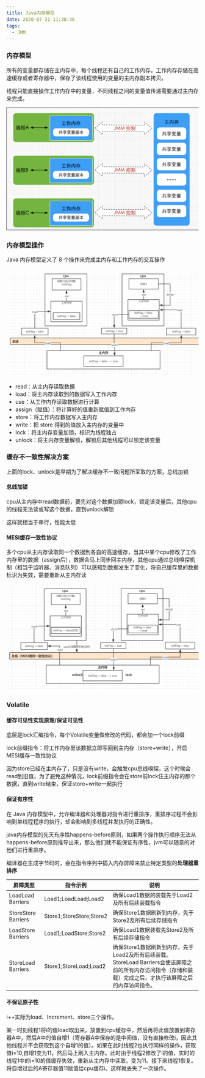 ```yaml
---
title: Java内存模型
date: 2020-07-31 11:38:30
tags:
  - JMM
---
```


### 内存模型

所有的变量都存储在主内存中，每个线程还有自己的工作内存，工作内存存储在高速缓存或者寄存器中，保存了该线程使用的变量的主内存副本拷贝。

线程只能直接操作工作内存中的变量，不同线程之间的变量值传递需要通过主内存来完成。

![1](Java内存模型/1.png)

<!--more-->

### 内存模型操作

Java 内存模型定义了 8 个操作来完成主内存和工作内存的交互操作

![2](Java内存模型/2.png)

- read：从主内存读取数据
- load：将主内存读取到的数据写入工作内存
- use：从工作内存读取数据进行计算
- assign（赋值）：将计算好的值重新赋值到工作内存
- store：将工作内存数据写入主内存
- write：把 store 得到的值放入主内存的变量中
- lock：将主内存变量加锁，标识为线程独占
- unlock：将主内存变量解锁，解锁后其他线程可以锁定该变量



### 缓存不一致性解决方案

上面的lock、unlock是早期为了解决缓存不一致问题所采取的方案，总线加锁

#### 总线加锁

cpu从主内存中read数据前，要先对这个数据加锁lock，锁定该变量后，其他cpu的线程无法读或写这个数据，直到unlock解锁

这样就相当于串行，性能太低

#### MESI缓存一致性协议

多个cpu从主内存读取同一个数据到各自的高速缓存，当其中某个cpu修改了工作内存里的数据（assign后），数据会马上同步回主内存，其他cpu通过总线嗅探机制（相当于监听器、消息队列）可以感知到数据发生了变化，将自己缓存里的数据标识为失效，需要重新从主内存读

![3](Java内存模型/3.png)

### Volatile

#### 缓存可见性实现原理/保证可见性

底层是lock汇编指令，每个Volatile变量做修改的代码，都会加一个lock前缀

lock前缀指令：将工作内存里该数据立即写回到主内存（store+write），开启MESI缓存一致性协议

因为store已经在主内存了，只是没有write，会触发cpu总线嗅探，这个时候会read到旧值，为了避免这种情况，lock前缀指令会在store前lock住主内存的那个数据，直到write结束，保证store+write一起执行

#### 保证有序性

在 Java 内存模型中，允许编译器和处理器对指令进行重排序，重排序过程不会影响到单线程程序的执行，却会影响到多线程并发执行的正确性。

java内存模型的先天有序性happens-before原则，如果两个操作执行顺序无法从happens-before原则推导出来，那么他们就不能保证有序性，jvm可以随意的对他们进行重排序。

编译器在生成字节码时，会在指令序列中插入内存屏障来禁止特定类型的**处理器重排序**

| 屏障类型            | 指令示例                 | 说明                                                         |
| ------------------- | ------------------------ | ------------------------------------------------------------ |
| LoadLoad Barriers   | Load1;LoadLoad;Load2     | 确保Load1数据的装载先于Load2及所有后续装载指令               |
| StoreStore Barriers | Store1;StoreStore;Store2 | 确保Store1数据刷新到内存，先于Store2及所有后续存储指令       |
| LoadStore Barriers  | Load1;LoadStore;Store2   | 确保Load1数据装载先Store2及所有后续存储指令                  |
| StoreLoad Barriers  | Store1;StoreLoad;Load2   | 确保Store1数据刷新到内存，先于Load2及所有后续装载。StoreLoad Barriers会使该屏障之前的所有内存访问指令（存储和装载）完成之后，才执行该屏障之后的内存访问指令。 |

#### 不保证原子性

i++实际为load、Increment、store三个操作。

某一时刻线程1将i的值load取出来，放置到cpu缓存中，然后再将此值放置到寄存器A中，然后A中的值自增1（寄存器A中保存的是中间值，没有直接修改i，因此其他线程并不会获取到这个自增1的值）。如果在此时线程2也执行同样的操作，获取值i=10,自增1变为11，然后马上刷入主内存。此时由于线程2修改了i的值，实时的线程1中的i=10的值缓存失效，重新从主内存中读取，变为11。接下来线程1恢复。将自增过后的A寄存器值11赋值给cpu缓存i。这样就丢失了一次操作。

